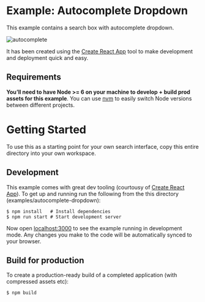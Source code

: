 # Example: Autocomplete Dropdown

This example contains a search box with autocomplete dropdown.

![autocomplete](https://media.giphy.com/media/3ohhwAFqL3rxdpy4dG/giphy.gif)

It has been created using the [Create React App](https://github.com/facebookincubator/create-react-app) tool to make development and deployment quick and easy.

## Requirements

**You’ll need to have Node >= 6 on your machine to develop + build prod assets for this example**. You can use [nvm](https://github.com/creationix/nvm#installation) to easily switch Node versions between different projects.

# Getting Started

To use this as a starting point for your own search interface, copy this entire directory into your own workspace.

## Development

This example comes with great dev tooling (courtousy of [Create React App](https://github.com/facebookincubator/create-react-app)).  To get up and running run the following from the this directory (examples/autocomplete-dropdown):

```shell
$ npm install   # Install dependencies
$ npm run start # Start development server
```

Now open [localhost:3000](localhost:3000) to see the example running in development mode.  Any changes you make to the code will be automatically synced to your browser.

## Build for production

To create a production-ready build of a completed application (with compressed assets etc):

```shell
$ npm build
```
